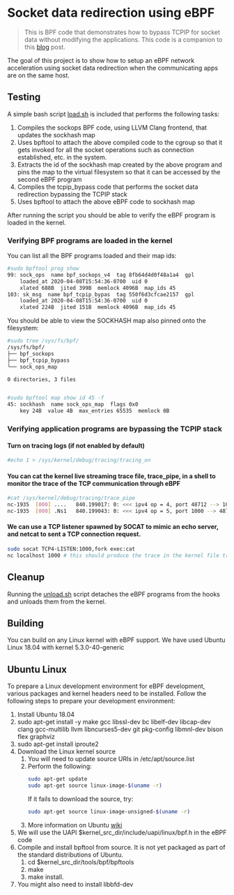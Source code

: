 # Socket data redirection using eBPF

> This is BPF code that demonstrates how to bypass TCPIP for socket data without modifying the applications. This code is a companion to this [blog](https://cyral.com/blog/how-to-ebpf-accelerating-cloud-native) post. 

The goal of this project is to show how to setup an eBPF network acceleration using socket data redirection when the communicating apps are on the same host.


## Testing

A simple bash script [load.sh](https://github.com/cyralinc/os-eBPF/blob/develop/sockredir/load.sh) is included that performs the following tasks:

1. Compiles the sockops BPF code, using LLVM Clang frontend, that updates the sockhash map
2. Uses bpftool to attach the above compiled code to the cgroup so that it gets invoked for all the socket operations such as connection established, etc. in the system.
3. Extracts the id of the sockhash map created by the above program and pins the map to the virtual filesystem so that it can be accessed by the second eBPF program 
4. Compiles the tcpip_bypass code that performs the socket data redirection bypassing the TCPIP stack
5. Uses bpftool to attach the above eBPF code to sockhash map 

After running the script you should be able to verify the eBPF program is loaded in the kernel.

### Verifying BPF programs are loaded in the kernel

You can list all the BPF programs loaded and their map ids:

```bash
#sudo bpftool prog show
99: sock_ops  name bpf_sockops_v4  tag 8fb64d4d0f48a1a4  gpl
	loaded_at 2020-04-08T15:54:36-0700  uid 0
	xlated 688B  jited 399B  memlock 4096B  map_ids 45
103: sk_msg  name bpf_tcpip_bypas  tag 550f6d3cfcae2157  gpl
	loaded_at 2020-04-08T15:54:36-0700  uid 0
	xlated 224B  jited 151B  memlock 4096B  map_ids 45
```

You should be able to view the SOCKHASH map also pinned onto the filesystem:

```bash
#sudo tree /sys/fs/bpf/
/sys/fs/bpf/
├── bpf_sockops
├── bpf_tcpip_bypass
└── sock_ops_map

0 directories, 3 files


#sudo bpftool map show id 45 -f
45: sockhash  name sock_ops_map  flags 0x0
	key 24B  value 4B  max_entries 65535  memlock 0B
```

### Verifying application programs are bypassing the TCPIP stack

#### Turn on tracing logs (if not enabled by default)
```bash
#echo 1 > /sys/kernel/debug/tracing/tracing_on
```
#### You can cat the kernel live streaming trace file, trace_pipe, in a shell to monitor the trace of the TCP communication through eBPF
```bash
#cat /sys/kernel/debug/tracing/trace_pipe
nc-1935  [000] ....   840.199017: 0: <<< ipv4 op = 4, port 48712 --> 1000
nc-1935  [000] .Ns1   840.199043: 0: <<< ipv4 op = 5, port 1000 --> 48712
```

#### We can use a TCP listener spawned by SOCAT to mimic an echo server, and netcat to sent a TCP connection request.
```bash
sudo socat TCP4-LISTEN:1000,fork exec:cat
nc localhost 1000 # this should produce the trace in the kernel file trace_pipe
```

## Cleanup

Running the [unload.sh](https://github.com/cyralinc/os-eBPF/blob/develop/sockredir/unload.sh) script detaches the eBPF programs from the hooks and unloads them from the kernel.

## Building

You can build on any Linux kernel with eBPF support. We have used Ubuntu Linux 18.04 with kernel 5.3.0-40-generic

## Ubuntu Linux

To prepare a Linux development environment for eBPF development, various packages and kernel headers need to be installed. Follow the following steps to prepare your development environment:
1. Install Ubuntu 18.04
2. sudo apt-get install -y make gcc libssl-dev bc libelf-dev libcap-dev clang gcc-multilib llvm libncurses5-dev git pkg-config libmnl-dev bison flex graphviz
3. sudo apt-get install iproute2
4. Download the Linux kernel source
	1. You will need to update source URIs in /etc/apt/source.list
	2. Perform the following:
		```bash
		sudo apt-get update
		sudo apt-get source linux-image-$(uname -r)
		```
		If it fails to download the source, try:
		```bash
		sudo apt-get source linux-image-unsigned-$(uname -r)
		```
	3. More information on Ubuntu [wiki](https://wiki.ubuntu.com/Kernel/BuildYourOwnKernel)
5. We will use the UAPI $kernel_src_dir/include/uapi/linux/bpf.h in the eBPF code
6. Compile and install bpftool from source. It is not yet packaged as part of the standard distributions of Ubuntu. 
	1. cd $kernel_src_dir/tools/bpf/bpftools
	2. make 
	3. make install.
7. You might also need to install libbfd-dev
